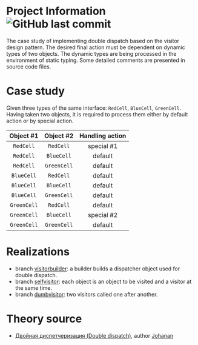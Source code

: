 # Project Information ![GitHub last commit](https://img.shields.io/github/last-commit/alevlapla/DoubleDispatch)
The case study of implementing double dispatch based on the visitor design pattern. The desired final action must be dependent on dynamic types of two objects. The dynamic types are being processed in the environment of static typing.
Some detailed comments are presented in source code files.

# Case study
Given three types of the same interface: `RedCell`, `BlueCell`, `GreenCell`. Having taken two objects, it is required to process them either by default action or by special action.

|Object #1|Object #2|Handling action|
|:-:|:-:|:-:|
|`RedCell`|`RedCell`|special #1|
|`RedCell`|`BlueCell`|default|
|`RedCell`|`GreenCell`|default|
|`BlueCell`|`RedCell`|default|
|`BlueCell`|`BlueCell`|default|
|`BlueCell`|`GreenCell`|default|
|`GreenCell`|`RedCell`|default|
|`GreenCell`|`BlueCell`|special #2|
|`GreenCell`|`GreenCell`|default|

# Realizations
* branch [visitorbuilder](https://github.com/alevlapla/DoubleDispatch/tree/visitorbuilder): a builder builds a dispatcher object used for double dispatch.
* branch [selfvisitor](https://github.com/alevlapla/DoubleDispatch/tree/visitordumb): each object is an object to be visited and a visitor at the same time.
* branch [dumbvisitor](https://github.com/alevlapla/DoubleDispatch/tree/visitorself): two visitors called one after another.

# Theory source
* [Двойная диспетчеризация (Double dispatch)](https://habr.com/ru/articles/259031/), author [Johanan](https://habr.com/ru/users/Johanan/)
